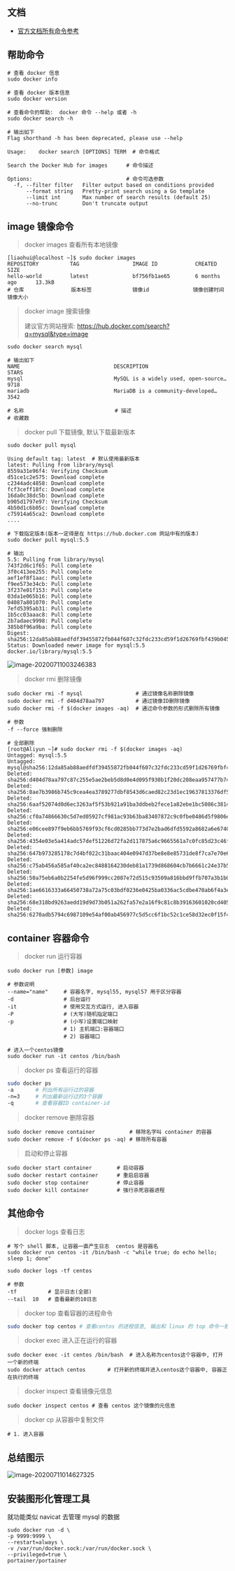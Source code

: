 ## 文档

- [ 官方文档所有命令参考](https://docs.docker.com/engine/reference/run/)

## 帮助命令

```shell
# 查看 docker 信息
sudo docker info

# 查看 docker 版本信息
sudo docker version

# 查看命令的帮助:  docker 命令 --help 或者 -h
sudo docker search -h

# 输出如下
Flag shorthand -h has been deprecated, please use --help

Usage:    docker search [OPTIONS] TERM  # 命令格式

Search the Docker Hub for images      # 命令描述

Options:                              # 命令可选参数
  -f, --filter filter   Filter output based on conditions provided
      --format string   Pretty-print search using a Go template
      --limit int       Max number of search results (default 25)
      --no-trunc        Don't truncate output
```

## image 镜像命令

> docker images 查看所有本地镜像

```shell
[liaohui@localhost ~]$ sudo docker images
REPOSITORY          TAG                 IMAGE ID            CREATED             SIZE
hello-world         latest              bf756fb1ae65        6 months ago      13.3kB
# 仓库               版本标签             镜像id              镜像创建时间       镜像大小
```

> docker image 搜索镜像
>
> 建议官方网站搜索: https://hub.docker.com/search?q=mysql&type=image

```shell
sudo docker search mysql

# 输出如下
NAME                              DESCRIPTION                                   STARS
mysql                             MySQL is a widely used, open-source…          9718
mariadb                           MariaDB is a community-developed…             3542

# 名称                             # 描述                                     # 收藏数
```

> docker pull 下载镜像, 默认下载最新版本

```shell
sudo docker pull mysql

Using default tag: latest  # 默认使用最新版本
latest: Pulling from library/mysql
8559a31e96f4: Verifying Checksum
d51ce1c2e575: Download complete
c2344adc4858: Download complete
fcf3ceff18fc: Download complete
16da0c38dc5b: Download complete
b905d1797e97: Verifying Checksum
4b50d1c6b05c: Download complete
c75914a65ca2: Download complete
....

# 下载指定版本(版本一定得是在 https://hub.docker.com 网站中有的版本)
sudo docker pull mysql:5.5

# 输出
5.5: Pulling from library/mysql
743f2d6c1f65: Pull complete
3f0c413ee255: Pull complete
aef1ef8f1aac: Pull complete
f9ee573e34cb: Pull complete
3f237e01f153: Pull complete
03da1e065b16: Pull complete
04087a801070: Pull complete
7efd5395ab31: Pull complete
1b5cc03aaac8: Pull complete
2b7adaec9998: Pull complete
385b8f96a9ba: Pull complete
Digest: sha256:12da85ab88aedfdf39455872fb044f607c32fdc233cd59f1d26769fbf439b045
Status: Downloaded newer image for mysql:5.5
docker.io/library/mysql:5.5
```

![image-20200711003246383](https://raw.githubusercontent.com/liaohui5/images/main/images/202206131633635.png)

> docker rmi 删除镜像

```shell
sudo docker rmi -f mysql                 # 通过镜像名称删除镜像
sudo docker rmi -f d404d78aa797          # 通过镜像ID删除镜像
sudo docker rmi -f $(docker images -aq)  # 通过命令参数的形式删除所有镜像

# 参数
-f --force 强制删除

# 全部删除
[root@Aliyun ~]# sudo docker rmi -f $(docker images -aq)
Untagged: mysql:5.5
Untagged: mysql@sha256:12da85ab88aedfdf39455872fb044f607c32fdc233cd59f1d26769fbf439b045
Deleted: sha256:d404d78aa797c87c255e5ae2beb5d8d0e4d095f930b1f20dc208eaa957477b74
Deleted: sha256:8ae7b3986b745c9cea4ea3789277dbf8543d6caed82c23d1ec19637813376df5
Deleted: sha256:6aaf52074d0d6ec3263af5f53b921a91ba3ddbeb2fece1a82ebe1bc5086c3814
Deleted: sha256:cf0a74866630c5d7ed05927cf981ac93b63ba83407872c9c0fbe0486d5f9806e
Deleted: sha256:e06cee897f9eb6bb5769f93cf6cd0285bb773d7e2bad6dfd5592a8682a6e6740
Deleted: sha256:4354e03e5a414adc57def51226d72fa2d117875a6c9665561a7c0fc85d23c46f
Deleted: sha256:647b973285178c7d4bf022c31baac404e0947d37be8e8e85731de8f7ca7e70e6
Deleted: sha256:c75ab456a585af40ca2ec8488164230deb81a1739d868604cb7b6661c24e37b5
Deleted: sha256:50a75eb6a0b2254fe5d96f999cc2087e72d515c93509a816bbd9ffb707a3b1b0
Deleted: sha256:1ae6616333a66450738a72a75c03bdf0236e0425ba0336ac5cdbe470ab6f4a3e
Deleted: sha256:68e318bd9263aedd19d9d73b051a262fa57e2a16f9c81c8b39163601020cd405
Deleted: sha256:6270adb5794c6987109e54af00ab456977c5d5cc6f1bc52c1ce58d32ec0f15f4
```

## container 容器命令

> docker run 运行容器

```shell
sudo docker run [参数] image

# 参数说明
--name="name"     # 容器名字, mysql55, mysql57 用于区分容器
-d                # 后台运行
-it               # 使用交互方式运行, 进入容器
-P                # (大写)随机指定端口
-p                # (小写)设置端口映射
                  # 1) 主机端口:容器端口
                  # 2) 容器端口

# 进入一个centos镜像
sudo docker run -it centos /bin/bash
```

> docker ps 查看运行的容器

```sh
sudo docker ps
-a       # 列出所有运行过的容器
-n=3     # 列出最新运行过的3个容器
-q       # 查看容器ID container-id
```

> docker remove 删除容器

```shell
sudo docker remove container           # 移除名字叫 container 的容器
sudo docker remove -f $(docker ps -aq) # 移除所有容器
```

> 启动和停止容器

```shell
sudo docker start container        # 启动容器
sudo docker restart container      # 重启启容器
sudo docker stop container         # 停止容器
sudo docker kill container         # 强行杀死容器进程
```

## 其他命令

> docker logs 查看日志

```shell
# 写个 shell 脚本, 让容器一直产生日志  centos 是容器名
sudo docker run centos -it /bin/bash -c "while true; do echo hello; sleep 1; done"

sudo docker logs -tf centos

# 参数
-tf          # 显示日志(全部)
--tail  10   # 查看最新的10日志
```

> docker top 查看容器的进程命令

```sh
sudo docker top centos # 查看centos 的进程信息, 输出和 linux 的 top 命令一致
```

> docker exec 进入正在运行的容器

```shell
sudo docker exec -it centos /bin/bash  # 进入名称为centos这个容器中, 打开一个新的终端
sudo docker attach centos       # 打开新的终端并进入centos这个容器中, 容器正在执行的终端
```

> docker inspect 查看镜像元信息

```shell
sudo docker inspect centos # 查看 centos 这个镜像的元信息
```

> docker cp 从容器中复制文件

```shell
# 1. 进入容器
```

## 总结图示

![image-20200711014627325](https://raw.githubusercontent.com/liaohui5/images/main/images/202206131633670.png)

## 安装图形化管理工具

就功能类似 navicat 去管理 mysql 的数据

```shell
sudo docker run -d \
-p 9999:9999 \
--restart=always \
-v /var/run/docker.sock:/var/run/docker.sock \
--privileged=true \
portainer/portainer
```

